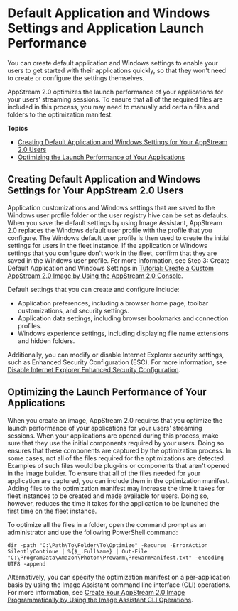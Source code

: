 # Default Application and Windows Settings and Application Launch Performance<a name="customizing-appstream-images"></a>

 You can create default application and Windows settings to enable your users to get started with their applications quickly, so that they won't need to create or configure the settings themselves\.

AppStream 2\.0 optimizes the launch performance of your applications for your users' streaming sessions\. To ensure that all of the required files are included in this process, you may need to manually add certain files and folders to the optimization manifest\.

**Topics**
+ [Creating Default Application and Windows Settings for Your AppStream 2\.0 Users](#creating-default-app-Windows-settings)
+ [Optimizing the Launch Performance of Your Applications](#optimizing-app-launch-performance)

## Creating Default Application and Windows Settings for Your AppStream 2\.0 Users<a name="creating-default-app-Windows-settings"></a>

Application customizations and Windows settings that are saved to the Windows user profile folder or the user registry hive can be set as defaults\. When you save the default settings by using Image Assistant, AppStream 2\.0 replaces the Windows default user profile with the profile that you configure\. The Windows default user profile is then used to create the initial settings for users in the fleet instance\. If the application or Windows settings that you configure don't work in the fleet, confirm that they are saved in the Windows user profile\. For more information, see Step 3: Create Default Application and Windows Settings in [Tutorial: Create a Custom AppStream 2\.0 Image by Using the AppStream 2\.0 Console](tutorial-image-builder.md)\.

Default settings that you can create and configure include:
+ Application preferences, including a browser home page, toolbar customizations, and security settings\.
+ Application data settings, including browser bookmarks and connection profiles\.
+ Windows experience settings, including displaying file name extensions and hidden folders\.

Additionally, you can modify or disable Internet Explorer security settings, such as Enhanced Security Configuration \(ESC\)\. For more information, see [Disable Internet Explorer Enhanced Security Configuration](customize-fleets.md#customize-fleets-disable-ie-esc)\.

## Optimizing the Launch Performance of Your Applications<a name="optimizing-app-launch-performance"></a>

When you create an image, AppStream 2\.0 requires that you optimize the launch performance of your applications for your users' streaming sessions\. When your applications are opened during this process, make sure that they use the initial components required by your users\. Doing so ensures that these components are captured by the optimization process\. In some cases, not all of the files required for the optimizations are detected\. Examples of such files would be plug\-ins or components that aren't opened in the image builder\. To ensure that all of the files needed for your application are captured, you can include them in the optimization manifest\. Adding files to the optimization manifest may increase the time it takes for fleet instances to be created and made available for users\. Doing so, however, reduces the time it takes for the application to be launched the first time on the fleet instance\.

To optimize all the files in a folder, open the command prompt as an administrator and use the following PowerShell command: 

```
dir -path "C:\Path\To\Folder\To\Optimize" -Recurse -ErrorAction SilentlyContinue | %{$_.FullName} | Out-File "C:\ProgramData\Amazon\Photon\Prewarm\PrewarmManifest.txt" -encoding UTF8 -append
```

Alternatively, you can specify the optimization manifest on a per\-application basis by using the Image Assistant command line interface \(CLI\) operations\. For more information, see [Create Your AppStream 2\.0 Image Programmatically by Using the Image Assistant CLI Operations](programmatically-create-image.md)\.